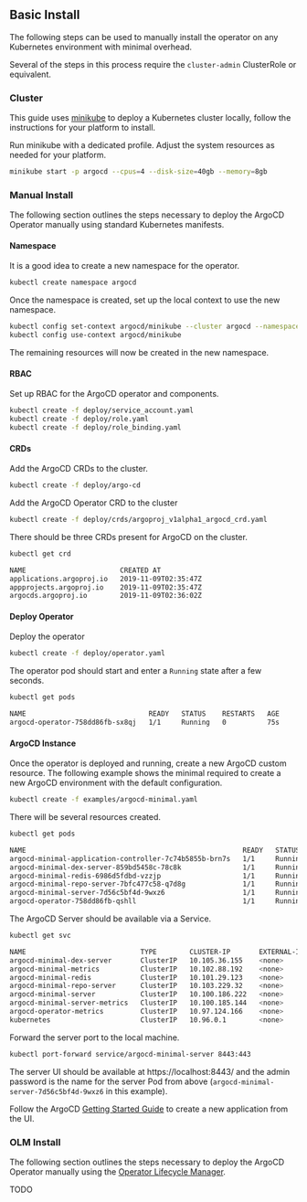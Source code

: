 ## Basic Install

The following steps can be used to manually install the operator on any Kubernetes environment with minimal overhead.

Several of the steps in this process require the `cluster-admin` ClusterRole or equivalent.

### Cluster

This guide uses [minikube](https://minikube.sigs.k8s.io/) to deploy a Kubernetes cluster locally, follow the 
instructions for your platform to install. 

Run minikube with a dedicated profile. Adjust the system resources as needed for your platform. 

```bash
minikube start -p argocd --cpus=4 --disk-size=40gb --memory=8gb
```

### Manual Install

The following section outlines the steps necessary to deploy the ArgoCD Operator manually using standard Kubernetes manifests.

#### Namespace

It is a good idea to create a new namespace for the operator.

```bash
kubectl create namespace argocd
```

Once the namespace is created, set up the local context to use the new namespace.

```bash
kubectl config set-context argocd/minikube --cluster argocd --namespace argocd --user argocd
kubectl config use-context argocd/minikube
```

The remaining resources will now be created in the new namespace.

#### RBAC

Set up RBAC for the ArgoCD operator and components.

```bash
kubectl create -f deploy/service_account.yaml
kubectl create -f deploy/role.yaml
kubectl create -f deploy/role_binding.yaml
```

#### CRDs

Add the ArgoCD CRDs to the cluster.

```bash
kubectl create -f deploy/argo-cd
```

Add the ArgoCD Operator CRD to the cluster

```bash
kubectl create -f deploy/crds/argoproj_v1alpha1_argocd_crd.yaml
```

There should be three CRDs present for ArgoCD on the cluster.

```bash
kubectl get crd
```

```bash
NAME                       CREATED AT
applications.argoproj.io   2019-11-09T02:35:47Z
appprojects.argoproj.io    2019-11-09T02:35:47Z
argocds.argoproj.io        2019-11-09T02:36:02Z
```

#### Deploy Operator

Deploy the operator

```bash
kubectl create -f deploy/operator.yaml
```

The operator pod should start and enter a `Running` state after a few seconds.

```bash
kubectl get pods
```

```bash
NAME                              READY   STATUS    RESTARTS   AGE
argocd-operator-758dd86fb-sx8qj   1/1     Running   0          75s
```

#### ArgoCD Instance

Once the operator is deployed and running, create a new ArgoCD custom resource.
The following example shows the minimal required to create a new ArgoCD
environment with the default configuration.

```bash
kubectl create -f examples/argocd-minimal.yaml
```

There will be several resources created.

```bash
kubectl get pods
```
```bash
NAME                                                     READY   STATUS    RESTARTS   AGE
argocd-minimal-application-controller-7c74b5855b-brn7s   1/1     Running   0          29s
argocd-minimal-dex-server-859bd5458c-78c8k               1/1     Running   0          29s
argocd-minimal-redis-6986d5fdbd-vzzjp                    1/1     Running   0          29s
argocd-minimal-repo-server-7bfc477c58-q7d8g              1/1     Running   0          29s
argocd-minimal-server-7d56c5bf4d-9wxz6                   1/1     Running   0          29s
argocd-operator-758dd86fb-qshll                          1/1     Running   0          51s
```

The ArgoCD Server should be available via a Service.

```bash
kubectl get svc
```

```bash
NAME                            TYPE        CLUSTER-IP       EXTERNAL-IP   PORT(S)             AGE
argocd-minimal-dex-server       ClusterIP   10.105.36.155    <none>        5556/TCP,5557/TCP   2m28s
argocd-minimal-metrics          ClusterIP   10.102.88.192    <none>        8082/TCP            2m28s
argocd-minimal-redis            ClusterIP   10.101.29.123    <none>        6379/TCP            2m28s
argocd-minimal-repo-server      ClusterIP   10.103.229.32    <none>        8081/TCP,8084/TCP   2m28s
argocd-minimal-server           ClusterIP   10.100.186.222   <none>        80/TCP,443/TCP      2m28s
argocd-minimal-server-metrics   ClusterIP   10.100.185.144   <none>        8083/TCP            2m28s
argocd-operator-metrics         ClusterIP   10.97.124.166    <none>        8383/TCP,8686/TCP   23m
kubernetes                      ClusterIP   10.96.0.1        <none>        443/TCP             44m
```

Forward the server port to the local machine.

```bash
kubectl port-forward service/argocd-minimal-server 8443:443
```

The server UI should be available at https://localhost:8443/ and the admin
password is the name for the server Pod from above (`argocd-minimal-server-7d56c5bf4d-9wxz6` in this example).

Follow the ArgoCD [Getting Started Guide](https://argoproj.github.io/argo-cd/getting_started/#creating-apps-via-ui) 
to create a new application from the UI.

### OLM Install

The following section outlines the steps necessary to deploy the ArgoCD Operator manually using the [Operator Lifecycle Manager][olm_install].

[olm_install]:https://github.com/operator-framework/operator-lifecycle-manager/blob/master/doc/install/install.md

TODO